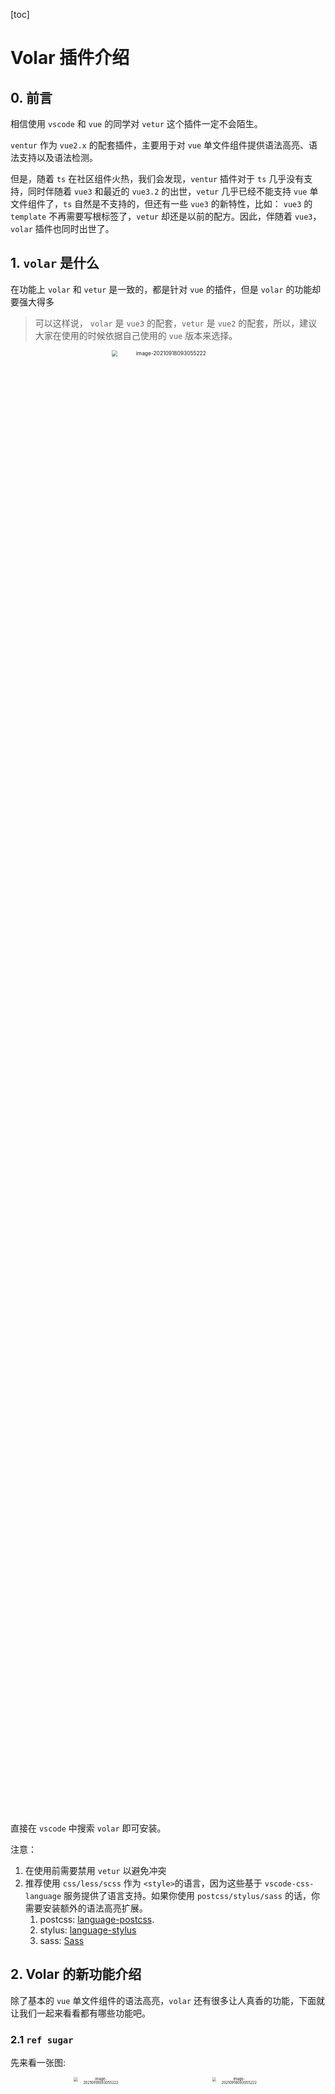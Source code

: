 [toc]

# Volar 插件介绍

## 0. 前言

相信使用 `vscode` 和 `vue` 的同学对 `vetur` 这个插件一定不会陌生。

`ventur` 作为 `vue2.x` 的配套插件，主要用于对 `vue` 单文件组件提供语法高亮、语法支持以及语法检测。

但是，随着 `ts` 在社区组件火热，我们会发现，`ventur` 插件对于 `ts` 几乎没有支持，同时伴随着 `vue3` 和最近的 `vue3.2` 的出世，`vetur` 几乎已经不能支持 `vue` 单文件组件了，`ts` 自然是不支持的，但还有一些 `vue3` 的新特性，比如： `vue3` 的 `template` 不再需要写根标签了，`vetur` 却还是以前的配方。因此，伴随着 `vue3`，`volar` 插件也同时出世了。

## 1.  `volar` 是什么

在功能上 `volar` 和 `vetur` 是一致的，都是针对 `vue` 的插件，但是 `volar`  的功能却要强大得多

> 可以这样说， `volar`  是 `vue3` 的配套，`vetur` 是  `vue2` 的配套，所以，建议大家在使用的时候依据自己使用的 `vue` 版本来选择。

<div align='center'><img src="./img/volar-插件.png" alt="image-20210918093055222" style="zoom:60%;" width='60%'/></div>  

直接在 `vscode` 中搜索 `volar` 即可安装。

注意：

1. 在使用前需要禁用 `vetur` 以避免冲突
2. 推荐使用 `css/less/scss` 作为 `<style>`的语言，因为这些基于 `vscode-css-language` 服务提供了语言支持。如果你使用 `postcss/stylus/sass` 的话，你需要安装额外的语法高亮扩展。
   1. postcss: [language-postcss](https://marketplace.visualstudio.com/items?itemName=cpylua.language-postcss).
   2. stylus: [language-stylus](https://marketplace.visualstudio.com/items?itemName=sysoev.language-stylus)
   3. sass: [Sass](https://marketplace.visualstudio.com/items?itemName=Syler.sass-indented)

## 2. Volar 的新功能介绍

除了基本的 `vue` 单文件组件的语法高亮，`volar` 还有很多让人真香的功能，下面就让我们一起来看看都有哪些功能吧。

### 2.1 `ref sugar`

先来看一张图:

<div align='center'>
  <img src="./img/ref-sugar-1.png" alt="image-20210918093055222" style="zoom:40%;" width='40%'/>&nbsp;&nbsp;&nbsp;&nbsp;
  <img src="./img/ref-sugar-2.png" alt="image-20210918093055222" style="zoom:40%;" width='40%'/>
</div>  



这里使用 `ref` 定义了一个 `count`，左边是我们普通的写法，注意看 `script setup` 上面的 `ref sugar`，当我点击这个 `checkbox` 后，就切换成了右边的写法了，自动为我们切换成了 `ref` 语法糖的写法了。这个 `checkbox` 还可以取消的，取消后就切换回普通的 `script setup` 的写法了。挺有意思吧！~

> 关于 ref 语法糖的大家可以去关注一下 vue 的 rfc，之前讨论得特别火热。

### 2.2 `template` 语法转换

再来看一张图： 

<div align='center'>
  <img src="./img/template-html.png" alt="image-20210918093055222" style="zoom:40%;" width='40%'/>&nbsp;&nbsp;&nbsp;&nbsp;
  <img src="./img/template-pug.png" alt="image-20210918093055222" style="zoom:34%;" width='34%'/>
</div>  

`vue` 中默认我们可以写两种 `template` 语法，一种是常用的 `html` , 一种是 `pug`， `pug` 的更加的精炼和简洁，但似乎大家用得不多，不知道是不是因为虽然简洁，但是却不直观的原因。

与 `ref sugar` 一样，`volar` 也为 `template` 提供了快捷的切换 `checkbox`，左边是 `html`，勾选上 `pug` 后为我们自动的装换成 `pug` 语法的模板，取消后转换回来，但似乎目前转换回来会有点问题，所以如果你不用的话，还是不要去点吧。

<div align='center'>
  <img src="./img/template-html-2.png" alt="image-20210918093055222" style="zoom:40%;" width='40%'/>
  <p>这是切换回来的模板，会有一些格式问题</p>
</div>  

### 2.3 `class references`

再来看图：

<div align='center'>
  <img src="./img/class-references-1.png" alt="image-20210918093055222" style="zoom:27%;" width='27%'/> &nbsp;&nbsp;&nbsp;&nbsp;
  <img src="./img/class-references-2.png" alt="image-20210918093055222" style="zoom:40%;" width='40%'/>
</div>  

我们在 `style` 中所写的 `class` 是否有被引用，引用了几次，`volar` 插件都为我们安排得明明白白的，这样可以极快的发现哪些样式根本就没有被使用过，然后将其删除。

除此之外，在模板当中，鼠标 `hover` 到class 名上，显示 `Follw link(cmd+click)` ，意思是通过`cmd` 加上鼠标点击，就可以快速的跳转到对应的样式位置，这样就不用上线翻动或者 `cmd+f` 来查找了，真香。

<div align='center'>
  <img src="./img/class-references-3.png" alt="image-20210918093055222" style="zoom:40%;" width='40%'/>
</div>  



### 2.4 `props` 类型检测

`vue2` 中无法实现对 `props` 的类型检测，只有当运行后才能有一个控制台的提示，同时还仅仅限于 `Number, String, Boolean, Array`，`volar` 插件配合 `ts` 完美的实现了 `props` 的类型检测，来看图。

<div align='center'>
  <img src="./img/props-1.png" alt="image-20210918093055222" style="zoom:40%;" width='40%'/>
   <p> 子组件中使用类型声明接收 msg 和 list props, 且必传 </p>
</div>  



<div align='center'>
  <img src="./img/props-2.png" alt="image-20210918093055222" style="zoom:50%;" width='50%'/>
  <p> 未传递 list props 时提示必传 </p>
  <img src="./img/props-3.png" alt="image-20210918093055222" style="zoom:60%;" width='60%'/>
   <p> 类型传错是提示类型错误 </p>
</div>  

简直是太巴适了，完美的语法提示。并且，点击传递的 `props` 还可以实现跳转，这里演示不出来，大家可以试试看。

### 2.5 各种语法提示

还是看图说话吧我们：

#### 2.5.1 模板语法提示

<div align='center'>
  <img src="./img/tips-4.png" alt="image-20210918093055222" style="zoom:40%;" width='40%'/> &nbsp;&nbsp;&nbsp;&nbsp;
  <p>模板中语法提示</p>
</div>  

`vue2` 中最我们比较头疼的一点是，在模板中使用变量是没有任何提示的，你只能凭借着记忆或者上下跳转查看才能在模板中写对应的字段，这一点在循环 `v-for` 中最能提现。`volar` 做到了，在模板中使用，再也不用担心我记不住对象的字段名字了。

#### 2.5.2 css module 语法提示

<div align='center'>
  <img src="./img/tips-2-css-module.png" alt="image-20210918093055222" style="zoom:27%;" width='27%'/> &nbsp;&nbsp;&nbsp;&nbsp;
</div> 

默认情况下，css module 在组件中维护了 `$style` 对象，使用时，也会有语法提示了

#### 2.5.3 `lang` 提示

<div align='center'>
  <img src="./img/tips-1.png" alt="image-20210918093055222" style="zoom:30%;" width='30%'/> &nbsp;&nbsp;&nbsp;&nbsp;
  <img src="./img/tips-3.png" alt="image-20210918093055222" style="zoom:36%;" width='36%'/>
</div>  

这是 `script` 和 `style` 的 `lang` 提示。

### 2.6 编辑器三分天下

我相信 `vue` 最让人诟病的就是组件开发维护时的上下反复横跳，`script、style、template` 三者来回跳转个不停，真的最醉了。

`volar` 让我们得以三分天下，安装完 `volar` 插件后，编辑器右上角将出现这个图标。

<div align='center'>
  <img src="./img/three-part.png" alt="image-20210918093055222" style="zoom:30%;" width='30%'/> 
</div>  

在开发组件过程中，点击这个图标，你会发现，编辑器分成了三个部分，左侧是 `script`,右侧上方是`template`，右侧下方是 `style` ，分别呢其它的模块都自动折叠起来了，哇塞，真香，不说了，赶快用起来。

<div align='center'>
  <img src="./img/three-part-1.png" alt="image-20210918093055222" style="zoom:50%;" width='40%'/> 
  <img src="./img/three-part-2.png" alt="image-20210918093055222" style="zoom:55%;" width='55%'/> 
</div>  



## 3. 总结

总结啥呀，不总结了，用尤大大的图来压阵吧！！

`vue3.2 + TS + volar` = 正香。

<div align='center'>
  <img src="./img/evanyou.png" alt="image-20210918093055222" style="zoom:60%;" width='60%'/> 
</div>  











